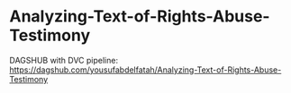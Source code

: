 # Analyzing-Text-of-Rights-Abuse-Testimony
DAGSHUB with DVC pipeline: https://dagshub.com/yousufabdelfatah/Analyzing-Text-of-Rights-Abuse-Testimony 
